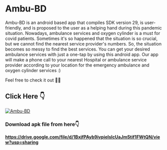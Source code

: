 # Ambu-BD
<P>Ambu-BD is an android based app that compiles SDK version 29, is user-friendly, and is proposed to the user as a helping hand during this pandemic situation. Nowadays, ambulance services and oxygen cylinder is a must for covid patients. Sometimes it's so happened that the situation is so crucial, but we cannot find the nearest service provider's numbers. So, the situation becomes so messy to find the best services. You can get your desired ambulance services with just a one-tap by using this android app. Our app will make a phone call to your nearest Hospital or ambulance service provider according to your location for the emergency ambulance and oxygen cylinder services :)

Feel free to check it out 🧑‍💻<P>

## Click Here 👇  

[![Ambu-BD](https://img.youtube.com/vi/tRufMMGLCqo/0.jpg)](https://www.youtube.com/watch?v=tRufMMGLCqo)

### Download apk file from here👇
  <b>https://drive.google.com/file/d/1BxjfPAyb9ivpieIslcUaJmStif1FWtQN/view?usp=sharing</b> 
